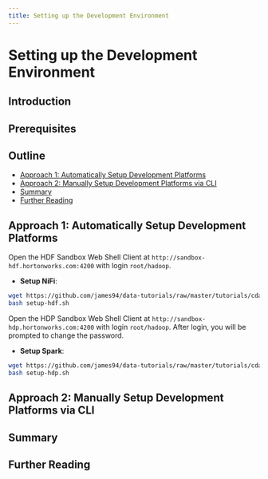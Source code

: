 ```yaml
---
title: Setting up the Development Environment
---
```


# Setting up the Development Environment

## Introduction

## Prerequisites

## Outline

- [Approach 1: Automatically Setup Development Platforms](#approach-1-automatically-setup-development-platforms)
- [Approach 2: Manually Setup Development Platforms via CLI](#approach-2-manually-setup-development-platforms-via-cli)
- [Summary](#summary)
- [Further Reading](#further-readings)

## Approach 1: Automatically Setup Development Platforms

Open the HDF Sandbox Web Shell Client at `http://sandbox-hdf.hortonworks.com:4200` with login `root/hadoop`.

- **Setup NiFi**:

~~~bash
wget https://github.com/james94/data-tutorials/raw/master/tutorials/cda/building-a-cybersecurity-breach-detection-application/application/setup/shell/setup-hdf.sh
bash setup-hdf.sh
~~~

Open the HDP Sandbox Web Shell Client at `http://sandbox-hdp.hortonworks.com:4200` with login `root/hadoop`. After login, you will be prompted to change the password.

- **Setup Spark**:

~~~bash
wget https://github.com/james94/data-tutorials/raw/master/tutorials/cda/building-a-cybersecurity-breach-detection-application/application/setup/shell/setup-hdp.sh
bash setup-hdp.sh
~~~

## Approach 2: Manually Setup Development Platforms via CLI

## Summary

## Further Reading

